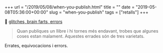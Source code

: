 +++
url = "/2019/05/08/when-you-publish.html"
title = ""
date = "2019-05-08T05:36:00+00:00"
slug = "when-you-publish"
tags = ["retalls"]
+++

📎 [glitches, brain farts, errors](https://blog.ayjay.org/glitches-brain-farts-errors/)

> Quan publiques un llibre i hi tornes més endavant, trobes que algunes coses estan malament. Aquestes errades són de tres varietats.

Errates, equivocacions i errors.
